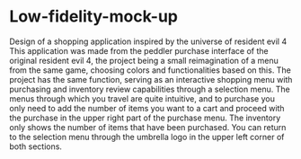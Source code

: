 # Low-fidelity-mock-up
Design of a shopping application inspired by the universe of resident evil 4
This application was made from the peddler purchase interface of the original resident evil 4, the project being a small reimagination of a menu from the same game, choosing colors and functionalities based on this. The project has the same function, serving as an interactive shopping menu with purchasing and inventory review capabilities through a selection menu. The menus through which you travel are quite intuitive, and to purchase you only need to add the number of items you want to a cart and proceed with the purchase in the upper right part of the purchase menu. The inventory only shows the number of items that have been purchased. You can return to the selection menu through the umbrella logo in the upper left corner of both sections.

